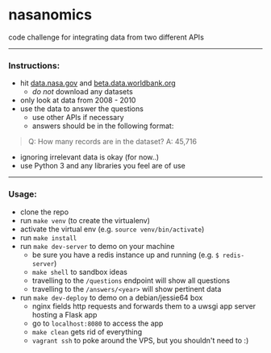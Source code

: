 # nasanomics
code challenge for integrating data from two different APIs

---
### Instructions:
* hit [data.nasa.gov](https://data.nasa.gov/view/ak9y-cwf9) and [beta.data.worldbank.org](http://data.worldbank.org/indicator/IP.JRN.ARTC.SC/countries?display=default)
    - *do not* download any datasets
* only look at data from 2008 - 2010
* use the data to answer the questions
    - use other APIs if necessary
    - answers should be in the following format:

> Q: How many records are in the dataset? 
> A: 45,716

* ignoring irrelevant data is okay (for now..)
* use Python 3 and any libraries you feel are of use

---
### Usage:
* clone the repo
* run `make venv` (to create the virtualenv)
* activate the virtual env (e.g. `source venv/bin/activate`)
* run `make install`
* run `make dev-server` to demo on your machine
    - be sure you have a redis instance up and running (e.g. `$ redis-server`)
    - `make shell` to sandbox ideas
    - travelling to the `/questions` endpoint will show all questions
    - travelling to the `/answers/<year>` will show pertinent data
* run `make dev-deploy` to demo on a debian/jessie64 box
    - nginx fields http requests and forwards them to a uwsgi app server hosting a Flask app
    - go to `localhost:8080` to access the app
    - `make clean` gets rid of everything
    - `vagrant ssh` to poke around the VPS, but you shouldn't need to :)
